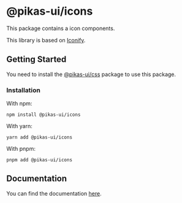 # @pikas-ui/icons

This package contains a icon components.

This library is based on [Iconify](https://iconify.design/).

## Getting Started

You need to install the <a href={cssLink}>@pikas-ui/css</a> package to use this package.

### Installation

With npm:

```
npm install @pikas-ui/icons
```

With yarn:

```
yarn add @pikas-ui/icons
```

With pnpm:

```
pnpm add @pikas-ui/icons
```

## Documentation

You can find the documentation [here](https://pikas-ui.vercel.app).